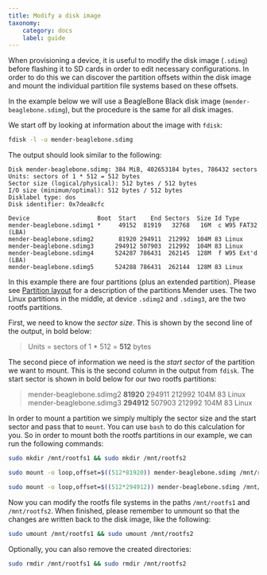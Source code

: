 ```yaml
---
title: Modify a disk image
taxonomy:
    category: docs
    label: guide
---
```


When provisioning a device, it is useful to modify the disk image (`.sdimg`)
before flashing it to SD cards in order to edit necessary configurations. In
order to do this we can discover the partition offsets within the disk image and
mount the individual partition file systems based on these offsets.

In the example below we will use a BeagleBone Black disk image
(`mender-beaglebone.sdimg`), but the procedure is the same for all disk images.

We start off by looking at information about the image with `fdisk`:

```bash
fdisk -l -u mender-beaglebone.sdimg
```

The output should look similar to the following:

```
Disk mender-beaglebone.sdimg: 384 MiB, 402653184 bytes, 786432 sectors
Units: sectors of 1 * 512 = 512 bytes
Sector size (logical/physical): 512 bytes / 512 bytes
I/O size (minimum/optimal): 512 bytes / 512 bytes
Disklabel type: dos
Disk identifier: 0x7dea8cfc

Device                   Boot  Start    End Sectors  Size Id Type
mender-beaglebone.sdimg1 *     49152  81919   32768   16M  c W95 FAT32 (LBA)
mender-beaglebone.sdimg2       81920 294911  212992  104M 83 Linux
mender-beaglebone.sdimg3      294912 507903  212992  104M 83 Linux
mender-beaglebone.sdimg4      524287 786431  262145  128M  f W95 Ext'd (LBA)
mender-beaglebone.sdimg5      524288 786431  262144  128M 83 Linux

```

In this example there are four partitions (plus an extended partition). Please
see [Partition layout](../../devices/general-system-requirements#partition-layout) for a
description of the partitions Mender uses. The two Linux partitions in the
middle, at device `.sdimg2` and `.sdimg3`, are the two rootfs partitions.

First, we need to know the *sector size*. This is shown by the second line of
the output, in bold below:

> Units = sectors of 1 * 512 = **512** bytes

The second piece of information we need is the *start sector* of the partition
we want to mount. This is the second column in the output from `fdisk`. The
start sector is shown in bold below for our two rootfs partitions:

> mender-beaglebone.sdimg2       **81920** 294911  212992  104M 83 Linux<br>
> mender-beaglebone.sdimg3      **294912** 507903  212992  104M 83 Linux

In order to mount a partition we simply multiply the sector size and the start
sector and pass that to `mount`. You can use `bash` to do this calculation for
you. So in order to mount both the rootfs partitions in our example, we can run
the following commands:

```bash
sudo mkdir /mnt/rootfs1 && sudo mkdir /mnt/rootfs2
```

```bash
sudo mount -o loop,offset=$((512*81920)) mender-beaglebone.sdimg /mnt/rootfs1
```

```bash
sudo mount -o loop,offset=$((512*294912)) mender-beaglebone.sdimg /mnt/rootfs2
```

Now you can modify the rootfs file systems in the paths `/mnt/rootfs1` and
`/mnt/rootfs2`. When finished, please remember to unmount so that the changes
are written back to the disk image, like the following:

```bash
sudo umount /mnt/rootfs1 && sudo umount /mnt/rootfs2
```

Optionally, you can also remove the created directories:

```bash
sudo rmdir /mnt/rootfs1 && sudo rmdir /mnt/rootfs2
```
